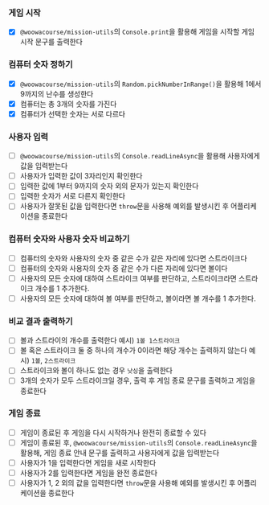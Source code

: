 ### 게임 시작
- [x] `@woowacourse/mission-utils`의 `Console.print`을 활용해 게임을 시작할 게임 시작 문구를 출력한다

### 컴퓨터 숫자 정하기
- [x] `@woowacourse/mission-utils`의 `Random.pickNumberInRange()`을 활용해 1에서 9까지의 난수를 생성한다
- [x] 컴퓨터는 총 3개의 숫자를 가진다
- [x] 컴퓨터가 선택한 숫자는 서로 다르다

### 사용자 입력
- [ ] `@woowacourse/mission-utils`의 `Console.readLineAsync`을 활용해 사용자에게 값을 입력받는다
- [ ] 사용자가 입력한 값이 3자리인지 확인한다
- [ ] 입력한 값에 1부터 9까지의 숫자 외의 문자가 있는지 확인한다
- [ ] 입력한 숫자가 서로 다른지 확인한다
- [ ] 사용자가 잘못된 값을 입력한다면 `throw`문을 사용해 예외를 발생시킨 후 어플리케이션을 종료한다

### 컴퓨터 숫자와 사용자 숫자 비교하기
- [ ] 컴퓨터의 숫자와 사용자의 숫자 중 같은 수가 같은 자리에 있다면 스트라이크다
- [ ] 컴퓨터의 숫자와 사용자의 숫자 중 같은 수가 다른 자리에 있다면 볼이다
- [ ] 사용자의 모든 숫자에 대하여 스트라이크 여부를 판단하고, 스트라이크라면 스트라이크 개수를 1 추가한다.
- [ ] 사용자의 모든 숫자에 대하여 볼 여부를 판단하고, 볼이라면 볼 개수를 1 추가한다.

### 비교 결과 출력하기
- [ ] 볼과 스트라이의 개수를 출력한다 예시) `1볼 1스트라이크`
- [ ] 볼 혹은 스트라이크 둘 중 하나의 개수가 0이라면 해당 개수는 출력하지 않는다 예시) `1볼`, `2스트라이크`
- [ ] 스트라이크와 볼이 하나도 없는 경우 `낫싱`을 출력한다
- [ ] 3개의 숫자가 모두 스트라이크일 경우, 출력 후 게임 종료 문구를 출력하고 게임을 종료한다

### 게임 종료
- [ ] 게임이 종료된 후 게임을 다시 시작하거나 완전히 종료할 수 있다
- [ ] 게임이 종료된 후, `@woowacourse/mission-utils`의 `Console.readLineAsync`을 활용해, 게임 종료 안내 문구를 출력하고 사용자에게 값을 입력받는다
- [ ] 사용자가 1을 입력한다면 게임을 새로 시작한다
- [ ] 사용자가 2를 입력한다면 게임을 완전 종료한다
- [ ] 사용자가 1, 2 외의 값을 입력한다면 `throw`문을 사용해 예외를 발생시킨 후 어플리케이션을 종료한다
